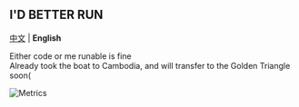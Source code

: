 ## I'D BETTER RUN

[中文](README.md) | **English**

Either code or me runable is fine  
Already took the boat to Cambodia, and will transfer to the Golden Triangle soon(





![Metrics](https://metrics.lecoq.io/bfban?template=classic&base.indepth=false&config.timezone=Asia%2FHong_Kong)
